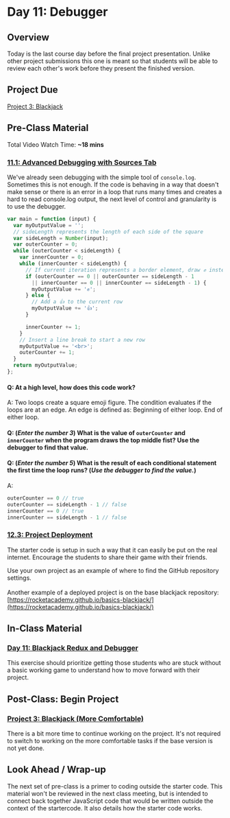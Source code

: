 # Day 11: Debugger

## **Overview**

Today is the last course day before the final project presentation. Unlike other project submissions this one is meant so that students will be able to review each other's work before they present the finished version.

## **Project Due**

[Project 3: Blackjack](../projects/project-3-blackjack.md)

## Pre-Class Material

Total Video Watch Time: **\~18 mins**

### [11.1: Advanced Debugging with Sources Tab](../10-advanced/10.5-advanced-debugging-with-sources-tab.md)

We've already seen debugging with the simple tool of `console.log`. Sometimes this is not enough. If the code is behaving in a way that doesn't make sense or there is an error in a loop that runs many times and creates a hard to read console.log output, the next level of control and granularity is to use the debugger.

```javascript
var main = function (input) {
  var myOutputValue = '';
  // sideLength represents the length of each side of the square
  var sideLength = Number(input);
  var outerCounter = 0;
  while (outerCounter < sideLength) {
    var innerCounter = 0;
    while (innerCounter < sideLength) {
      // If current iteration represents a border element, draw ✊ instead.
      if (outerCounter == 0 || outerCounter == sideLength - 1
        || innerCounter == 0 || innerCounter == sideLength - 1) {
        myOutputValue += '✊';
      } else {
        // Add a 👍 to the current row
        myOutputValue += '👍';
      }

      innerCounter += 1;
    }
    // Insert a line break to start a new row
    myOutputValue += '<br>';
    outerCounter += 1;
  }
  return myOutputValue;
};
```

#### Q: At a high level, how does this code work?

A: Two loops create a square emoji figure. The condition evaluates if the loops are at an edge. An edge is defined as: Beginning of either loop. End of either loop.&#x20;

#### Q: (_Enter the number 3_) What is the value of `outerCounter` and `innerCounter` when the program draws the top middle fist? Use the debugger to find that value.

#### Q: (_Enter the number 5_) What is the result of each conditional statement the first time the loop runs? (_Use the debugger to find the value._)

A:&#x20;

```javascript
outerCounter == 0 // true
outerCounter == sideLength - 1 // false
innerCounter == 0 // true
innerCounter == sideLength - 1 // false
```

### [12.3: Project Deployment](../12-next-steps/12.3-deployment.md)

The starter code is setup in such a way that it can easily be put on the real internet. Encourage the students to share their game with their friends.

Use your own project as an example of where to find the GitHub repository settings.\
\
Another example of a deployed project is on the base blackjack repository: [https://rocketacademy.github.io/basics-blackjack/](https://rocketacademy.github.io/basics-blackjack/)

## In-Class Material

### [Day 11: Blackjack Redux and Debugger](../in-class-exercises/day-11-blackjack-redux-debugger.md)

This exercise should prioritize getting those students who are stuck without a basic working game to understand how to move forward with their project.

## Post-Class: Begin Project

### [Project 3: Blackjack (More Comfortable)](../projects/project-3-blackjack.md#more-comfortable)

There is a bit more time to continue working on the project. It's not required to switch to working on the more comfortable tasks if the base version is not yet done.

## Look Ahead / Wrap-up

The next set of pre-class is a primer to coding outside the starter code. This material won't be reviewed in the next class meeting, but is intended to connect back together JavaScript code that would be written outside the context of the startercode. It also details how the starter code works.
